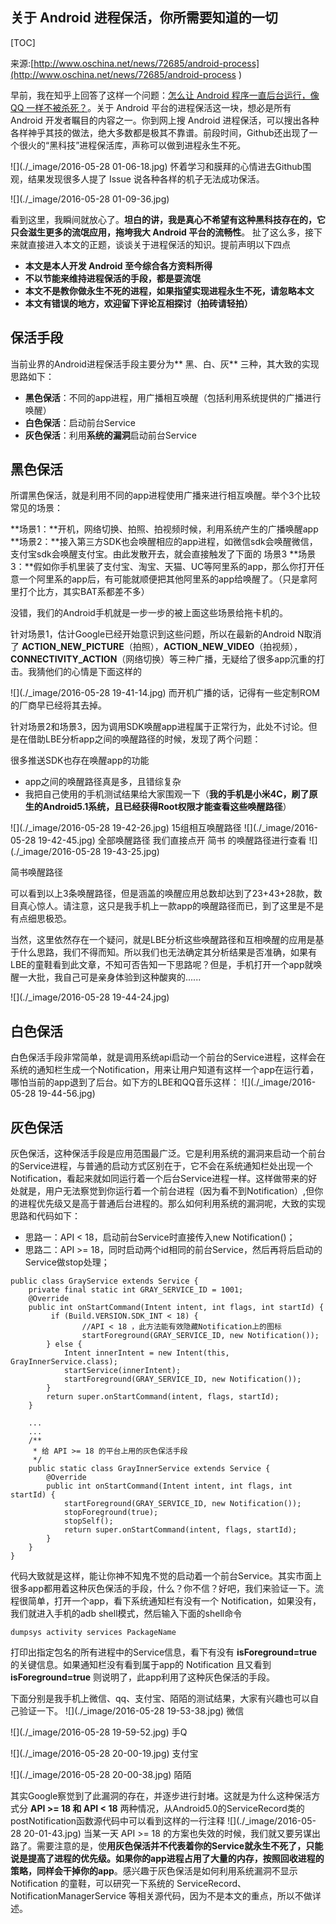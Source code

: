 ## 关于 Android 进程保活，你所需要知道的一切
[TOC]

来源:[http://www.oschina.net/news/72685/android-process](http://www.oschina.net/news/72685/android-process )

早前，我在知乎上回答了这样一个问题：[怎么让 Android 程序一直后台运行，像 QQ 一样不被杀死？](https://www.zhihu.com/question/29826231/answer/79475911)。关于 Android 平台的进程保活这一块，想必是所有 Android 开发者瞩目的内容之一。你到网上搜 Android 进程保活，可以搜出各种各样神乎其技的做法，绝大多数都是极其不靠谱。前段时间，Github还出现了一个很火的“黑科技”进程保活库，声称可以做到进程永生不死。


![](./_image/2016-05-28 01-06-18.jpg)
怀着学习和膜拜的心情进去Github围观，结果发现很多人提了 Issue 说各种各样的机子无法成功保活。

![](./_image/2016-05-28 01-09-36.jpg)

看到这里，我瞬间就放心了。**坦白的讲，我是真心不希望有这种黑科技存在的，它只会滋生更多的流氓应用，拖垮我大 Android 平台的流畅性**。
扯了这么多，接下来就直接进入本文的正题，谈谈关于进程保活的知识。提前声明以下四点

* **本文是本人开发 Android 至今综合各方资料所得**
* **不以节能来维持进程保活的手段，都是耍流氓**
* **本文不是教你做永生不死的进程，如果指望实现进程永生不死，请忽略本文**
* **本文有错误的地方，欢迎留下评论互相探讨（拍砖请轻拍）**

## 保活手段

当前业界的Android进程保活手段主要分为** 黑、白、灰** 三种，其大致的实现思路如下：

* **黑色保活**：不同的app进程，用广播相互唤醒（包括利用系统提供的广播进行唤醒）
* **白色保活**：启动前台Service
* **灰色保活**：利用**系统的漏洞**启动前台Service

## 黑色保活

所谓黑色保活，就是利用不同的app进程使用广播来进行相互唤醒。举个3个比较常见的场景：

**场景1：**开机，网络切换、拍照、拍视频时候，利用系统产生的广播唤醒app
**场景2：**接入第三方SDK也会唤醒相应的app进程，如微信sdk会唤醒微信，支付宝sdk会唤醒支付宝。由此发散开去，就会直接触发了下面的 场景3
**场景3：**假如你手机里装了支付宝、淘宝、天猫、UC等阿里系的app，那么你打开任意一个阿里系的app后，有可能就顺便把其他阿里系的app给唤醒了。（只是拿阿里打个比方，其实BAT系都差不多）

没错，我们的Android手机就是一步一步的被上面这些场景给拖卡机的。

针对场景1，估计Google已经开始意识到这些问题，所以在最新的Android N取消了 **ACTION_NEW_PICTURE**（拍照），**ACTION_NEW_VIDEO**（拍视频），**CONNECTIVITY_ACTION**（网络切换）等三种广播，无疑给了很多app沉重的打击。我猜他们的心情是下面这样的


![](./_image/2016-05-28 19-41-14.jpg)
而开机广播的话，记得有一些定制ROM的厂商早已经将其去掉。

针对场景2和场景3，因为调用SDK唤醒app进程属于正常行为，此处不讨论。但是在借助LBE分析app之间的唤醒路径的时候，发现了两个问题：

很多推送SDK也存在唤醒app的功能
* app之间的唤醒路径真是多，且错综复杂
* 我把自己使用的手机测试结果给大家围观一下（**我的手机是小米4C，刷了原生的Android5.1系统，且已经获得Root权限才能查看这些唤醒路径**）

![](./_image/2016-05-28 19-42-26.jpg)
15组相互唤醒路径
![](./_image/2016-05-28 19-42-45.jpg)
全部唤醒路径
我们直接点开 简书 的唤醒路径进行查看
![](./_image/2016-05-28 19-43-25.jpg)

简书唤醒路径

可以看到以上3条唤醒路径，但是涵盖的唤醒应用总数却达到了23+43+28款，数目真心惊人。请注意，这只是我手机上一款app的唤醒路径而已，到了这里是不是有点细思极恐。

当然，这里依然存在一个疑问，就是LBE分析这些唤醒路径和互相唤醒的应用是基于什么思路，我们不得而知。所以我们也无法确定其分析结果是否准确，如果有LBE的童鞋看到此文章，不知可否告知一下思路呢？但是，手机打开一个app就唤醒一大批，我自己可是亲身体验到这种酸爽的......


![](./_image/2016-05-28 19-44-24.jpg)

## 白色保活
白色保活手段非常简单，就是调用系统api启动一个前台的Service进程，这样会在系统的通知栏生成一个Notification，用来让用户知道有这样一个app在运行着，哪怕当前的app退到了后台。如下方的LBE和QQ音乐这样：
![](./_image/2016-05-28 19-44-56.jpg)
## 灰色保活
灰色保活，这种保活手段是应用范围最广泛。它是利用系统的漏洞来启动一个前台的Service进程，与普通的启动方式区别在于，它不会在系统通知栏处出现一个Notification，看起来就如同运行着一个后台Service进程一样。这样做带来的好处就是，用户无法察觉到你运行着一个前台进程（因为看不到Notification）,但你的进程优先级又是高于普通后台进程的。那么如何利用系统的漏洞呢，大致的实现思路和代码如下：

* 思路一：API < 18，启动前台Service时直接传入new Notification()；
* 思路二：API >= 18，同时启动两个id相同的前台Service，然后再将后启动的Service做stop处理；

```
public class GrayService extends Service {
    private final static int GRAY_SERVICE_ID = 1001;    
    @Override
    public int onStartCommand(Intent intent, int flags, int startId) {       
         if (Build.VERSION.SDK_INT < 18) {
                //API < 18 ，此方法能有效隐藏Notification上的图标            
                startForeground(GRAY_SERVICE_ID, new Notification());
        } else {
            Intent innerIntent = new Intent(this, GrayInnerService.class);
            startService(innerIntent);
            startForeground(GRAY_SERVICE_ID, new Notification());
        }        
        return super.onStartCommand(intent, flags, startId);
    }
 
    ...
    ...    
    /**
     * 给 API >= 18 的平台上用的灰色保活手段
     */
    public static class GrayInnerService extends Service {        
        @Override
        public int onStartCommand(Intent intent, int flags, int startId) {
            startForeground(GRAY_SERVICE_ID, new Notification());
            stopForeground(true);
            stopSelf();            
            return super.onStartCommand(intent, flags, startId);
        }
    }
}
```

代码大致就是这样，能让你神不知鬼不觉的启动着一个前台Service。其实市面上很多app都用着这种灰色保活的手段，什么？你不信？好吧，我们来验证一下。流程很简单，打开一个app，看下系统通知栏有没有一个 Notification，如果没有，我们就进入手机的adb shell模式，然后输入下面的shell命令
```
dumpsys activity services PackageName
```

打印出指定包名的所有进程中的Service信息，看下有没有 **isForeground=true** 的关键信息。如果通知栏没有看到属于app的 Notification 且又看到 **isForeground=true** 则说明了，此app利用了这种灰色保活的手段。

下面分别是我手机上微信、qq、支付宝、陌陌的测试结果，大家有兴趣也可以自己验证一下。
![](./_image/2016-05-28 19-53-38.jpg)
微信

![](./_image/2016-05-28 19-59-52.jpg)
手Q

![](./_image/2016-05-28 20-00-19.jpg)
支付宝

![](./_image/2016-05-28 20-00-38.jpg)
陌陌

其实Google察觉到了此漏洞的存在，并逐步进行封堵。这就是为什么这种保活方式分 **API >= 18 和 API < 18** 两种情况，从Android5.0的ServiceRecord类的postNotification函数源代码中可以看到这样的一行注释
![](./_image/2016-05-28 20-01-43.jpg)
当某一天 API >= 18 的方案也失效的时候，我们就又要另谋出路了。需要注意的是，使**用灰色保活并不代表着你的Service就永生不死了，只能说是提高了进程的优先级。如果你的app进程占用了大量的内存，按照回收进程的策略，同样会干掉你的app**。感兴趣于灰色保活是如何利用系统漏洞不显示 Notification 的童鞋，可以研究一下系统的 ServiceRecord、NotificationManagerService 等相关源代码，因为不是本文的重点，所以不做详述。

